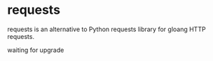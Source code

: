# requests

requests is an alternative to Python requests library for gloang HTTP requests.

waiting for upgrade
